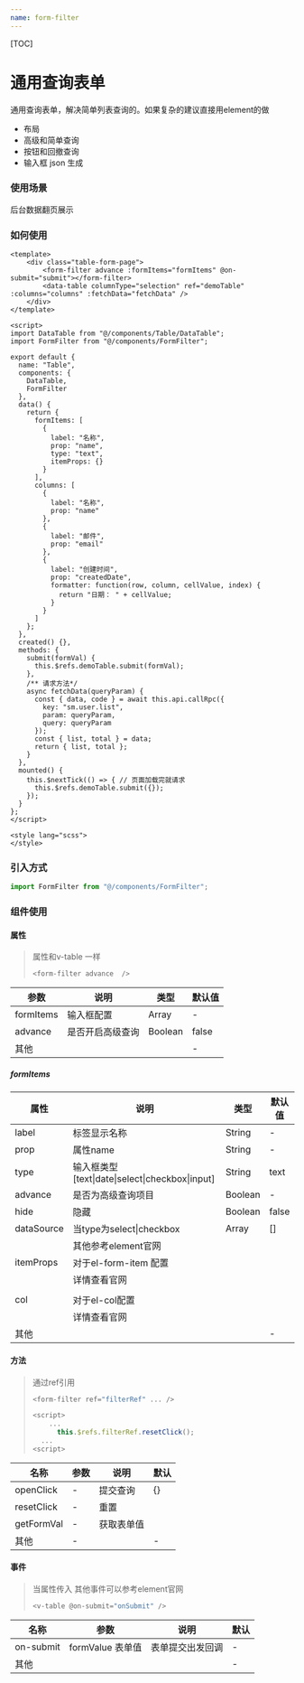 ```yaml
---
name: form-filter
---
```


[TOC]

# 通用查询表单

通用查询表单，解决简单列表查询的。如果复杂的建议直接用element的做

- 布局 
- 高级和简单查询
- 按钮和回撤查询
- 输入框 json 生成

### 使用场景

后台数据翻页展示

### 如何使用

```vue
<template>
    <div class="table-form-page">
        <form-filter advance :formItems="formItems" @on-submit="submit"></form-filter>
        <data-table columnType="selection" ref="demoTable" :columns="columns" :fetchData="fetchData" />
    </div>
</template>

<script>
import DataTable from "@/components/Table/DataTable";
import FormFilter from "@/components/FormFilter";

export default {
  name: "Table",
  components: {
    DataTable,
    FormFilter
  },
  data() {
    return {
      formItems: [
        {
          label: "名称",
          prop: "name",
          type: "text",
          itemProps: {}
        }
      ],
      columns: [
        {
          label: "名称",
          prop: "name"
        },
        {
          label: "邮件",
          prop: "email"
        },
        {
          label: "创建时间",
          prop: "createdDate",
          formatter: function(row, column, cellValue, index) {
            return "日期： " + cellValue;
          }
        }
      ]
    };
  },
  created() {},
  methods: {
    submit(formVal) {
      this.$refs.demoTable.submit(formVal);
    },
    /** 请求方法*/
    async fetchData(queryParam) {
      const { data, code } = await this.api.callRpc({
        key: "sm.user.list",
        param: queryParam,
        query: queryParam
      });
      const { list, total } = data;
      return { list, total };
    }
  },
  mounted() {
    this.$nextTick(() => { // 页面加载完就请求
      this.$refs.demoTable.submit({});
    });
  }
};
</script>

<style lang="scss">
</style>
```

### 引入方式

```javascript
import FormFilter from "@/components/FormFilter";
```

### 组件使用

#### 属性

> 属性和v-table 一样
>
> ```js
> <form-filter advance  />
> ```

| 参数      | 说明             | 类型    | 默认值 |
| --------- | ---------------- | ------- | ------ |
| formItems | 输入框配置       | Array   | -      |
| advance   | 是否开启高级查询 | Boolean | false  |
| 其他      |                  |         | -      |

##### formItems

| 属性       | 说明                                            | 类型    | 默认值 |
| ---------- | ----------------------------------------------- | ------- | ------ |
| label      | 标签显示名称                                    | String  | -      |
| prop       | 属性name                                        | String  | -      |
| type       | 输入框类型[text\|date\|select\|checkbox\|input] | String  | text   |
| advance    | 是否为高级查询项目                              | Boolean | -      |
| hide       | 隐藏                                            | Boolean | false  |
| dataSource | 当type为select\|checkbox                        | Array   | []     |
|            | 其他参考element官网                             |         |        |
| itemProps  | 对于el-form-item 配置                           |         |        |
|            | 详情查看官网                                    |         |        |
|            |                                                 |         |        |
| col        | 对于el-col配置                                  |         |        |
|            | 详情查看官网                                    |         |        |
| 其他       |                                                 |         | -      |



#### 方法

> 通过ref引用 
>
> ```js
> <form-filter ref="filterRef" ... />
> 
> <script>
>     ...
> 		this.$refs.filterRef.resetClick();
> 	...
> <script>
> ```
>

| 名称       | 参数 | 说明       | 默认 |
| ---------- | ---- | ---------- | ---- |
| openClick  | -    | 提交查询   | {}   |
| resetClick | -    | 重置       |      |
| getFormVal | -    | 获取表单值 |      |
| 其他       | -    |            | -    |

#### 事件

>当属性传入 其他事件可以参考element官网
>
>```js
><v-table @on-submit="onSubmit" />
>```

| 名称      | 参数             | 说明             | 默认 |
| --------- | ---------------- | ---------------- | ---- |
| on-submit | formValue 表单值 | 表单提交出发回调 | -    |
| 其他      |                  |                  | -    |

